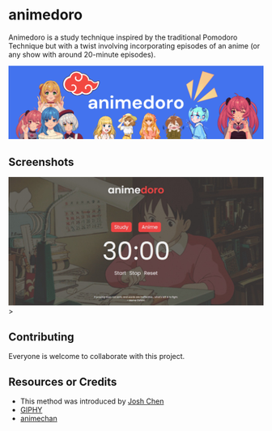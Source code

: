 # animedoro

Animedoro is a study technique inspired by the traditional Pomodoro Technique but with a twist involving incorporating episodes of an anime (or any show with around 20-minute episodes).

![banner](https://raw.githubusercontent.com/prabesh09/animedoro/main/public/banner.png)

## Screenshots

![main](https://raw.githubusercontent.com/prabesh09/animedoro/main/public/page.png)>

## Contributing

Everyone is welcome to collaborate with this project.

## Resources or Credits

-   This method was introduced by [Josh Chen](https://www.youtube.com/watch?v=bUjGZJIgse0)
-   [GIPHY](https://support.giphy.com/hc/en-us/articles/360020027752-GIPHY-User-Terms-of-Service)
-   [animechan](https://animechan.xyz/)
